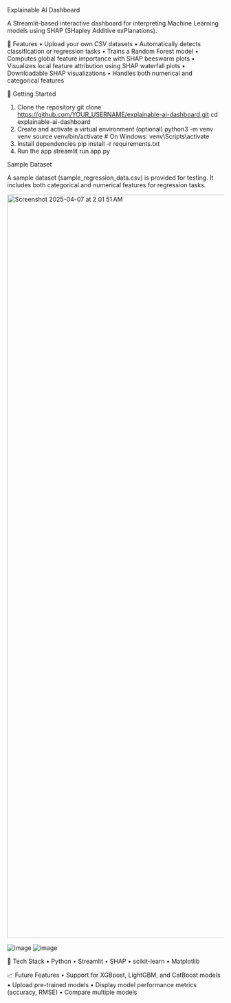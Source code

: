 Explainable AI Dashboard

A Streamlit-based interactive dashboard for interpreting Machine Learning models using SHAP (SHapley Additive exPlanations).

📌 Features
	•	Upload your own CSV datasets
	•	Automatically detects classification or regression tasks
	•	Trains a Random Forest model
	•	Computes global feature importance with SHAP beeswarm plots
	•	Visualizes local feature attribution using SHAP waterfall plots
	•	Downloadable SHAP visualizations
	•	Handles both numerical and categorical features

🚀 Getting Started

1. Clone the repository
   git clone https://github.com/YOUR_USERNAME/explainable-ai-dashboard.git
cd explainable-ai-dashboard
2. Create and activate a virtual environment (optional)
   python3 -m venv venv
source venv/bin/activate  # On Windows: venv\Scripts\activate
4. Install dependencies
   pip install -r requirements.txt
5. Run the app
   streamlit run app.py

 Sample Dataset

A sample dataset (sample_regression_data.csv) is provided for testing. It includes both categorical and numerical features for regression tasks.

<img width="1728" alt="Screenshot 2025-04-07 at 2 01 51 AM" src="https://github.com/user-attachments/assets/15be104f-11ee-46f2-b592-6f0726caf3d3" />

![image](https://github.com/user-attachments/assets/1c28c51c-b37c-4be4-9bce-fce23675485b)
![image](https://github.com/user-attachments/assets/97528c13-980e-4e6d-923c-e5c0a405c12b)


🔧 Tech Stack
	•	Python
	•	Streamlit
	•	SHAP
	•	scikit-learn
	•	Matplotlib

📈 Future Features
	•	Support for XGBoost, LightGBM, and CatBoost models
	•	Upload pre-trained models
	•	Display model performance metrics (accuracy, RMSE)
	•	Compare multiple models
